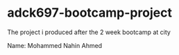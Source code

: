 # adck697-bootcamp-project
The project i produced after the 2 week bootcamp at city


Name: Mohammed Nahin Ahmed
